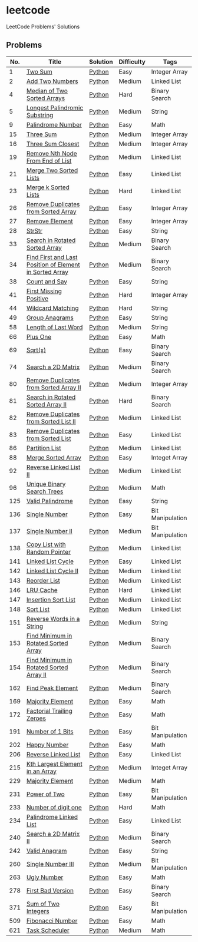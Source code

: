 # leetcode
LeetCode Problems' Solutions

## Problems

| No.  | Title                                                        | Solution                                                | Difficulty | Tags           |
| ---- | ------------------------------------------------------------ | ------------------------------------------------------- | ---------- | -------------- |
| 1 | [Two Sum](https://leetcode.com/problems/two-sum/) | [Python](algorithms/1_two_sum.py) | Easy | Integer Array |
| 2    | [Add Two Numbers](https://leetcode.com/problems/add-two-numbers/) | [Python](algorithms/2_add_two_numbers.py)                    | Medium     | Linked List      |
| 4 | [Median of Two Sorted Arrays](https://leetcode.com/problems/median-of-two-sorted-arrays/) | [Python](algorithms/4_median_of_two_sorted_arrays.py) | Hard | Binary Search |
| 5    | [Longest Palindromic Substring](https://leetcode.com/problems/longest-palindromic-substring/) | [Python](algorithms/5_longest_palindromic_substring.py) | Medium     | String         |
| 9 | [Palindrome Number](https://leetcode.com/problems/palindrome-number/) | [Python](algorithms/9_palindrome_number.py) | Easy | Math |
| 15 | [Three Sum](https://leetcode.com/problems/3sum/) | [Python](algorithms/15_three_sum.py) | Medium | Integer Array |
| 16 | [Three Sum Closest](https://leetcode.com/problems/3sum-closest/) | [Python](algorithms/16_three_sum_closest.py) | Medium | Integer Array |
| 19 | [Remove Nth Node From End of List](https://leetcode.com/problems/remove-nth-node-from-end-of-list/) | [Python](algorithms/19_remove_nth_node_from_end_of_list.py) | Medium | Linked List |
| 21 | [Merge Two Sorted Lists](https://leetcode.com/problems/merge-two-sorted-lists/) | [Python](algorithms/21_merge_two_sorted_lists.py) | Easy | Linked List |
| 23 | [Merge k Sorted Lists](https://leetcode.com/problems/merge-k-sorted-lists/) | [Python](algorithms/23_merge_k_sorted_lists.py) | Hard | Linked List |
| 26 | [Remove Duplicates from Sorted Array](https://leetcode.com/problems/remove-duplicates-from-sorted-array/) | [Python](algorithms/26_remove_duplicates_from_sorted_array.py) | Easy | Integer Array |
| 27   | [Remove Element](https://leetcode.com/problems/remove-element/) | [Python](algorithms/27_remove_element.py)               | Easy       | Integer Array |
| 28   | [StrStr](https://leetcode.com/problems/implement-strstr/)    | [Python](algorithms/28_str_str.py)                      | Easy       | String         |
| 33 | [Search in Rotated Sorted Array](https://leetcode.com/problems/search-in-rotated-sorted-array/) | [Python](algorithms/33_search_in_rotated_sorted_array.py) | Medium | Binary Search |
| 34 | [Find First and Last Position of Element in Sorted Array](https://leetcode.com/problems/find-first-and-last-position-of-element-in-sorted-array/) | [Python](algorithms/34_find_first_and_last_position_of_element_in_sorted_array.py) | Medium | Binary Search |
| 38   | [Count and Say](https://leetcode.com/problems/count-and-say/) | [Python](algorithms/38_count_and_say.py)                | Easy       | String         |
| 41 | [First Missing Positive](https://leetcode.com/problems/first-missing-positive/) | [Python](algorithms/41_first_missing_positive.py) | Hard | Integer Array |
| 44   | [Wildcard Matching](https://leetcode.com/problems/wildcard-matching/) | [Python](algorithms/44_wildcard_matching.py)            | Hard       | String         |
| 49   | [Group Anagrams](https://leetcode.com/problems/group-anagrams/) | [Python](algorithms/49_group_anagrams.py)               | Easy       | String         |
| 58   | [Length of Last Word](https://leetcode.com/problems/length-of-last-word/) | [Python](algorithms/58_length_of_last_word.py)          | Medium     | String         |
| 66 | [Plus One](https://leetcode.com/problems/plus-one/) | [Python](algorithms/66_plus_one.py) | Easy | Math |
| 69 | [Sqrt(x)](https://leetcode.com/problems/sqrtx/) | [Python](algorithms/69_sqrt_x.py) | Easy | Binary Search |
| 74 | [Search a 2D Matrix](https://leetcode.com/problems/search-a-2d-matrix/) | [Python](algorithms/74_search_a_2d_matrix.py) | Medium | Binary Search |
| 80 | [Remove Duplicates from Sorted Array II](https://leetcode.com/problems/remove-duplicates-from-sorted-array-ii/) | [Python](algorithms/80_remove_duplicates_from_sorted_array_ii.py) | Medium | Integer Array |
| 81 | [Search in Rotated Sorted Array II](https://leetcode.com/problems/search-in-rotated-sorted-array-ii/) | [Python](algorithms/33_search_in_rotated_sorted_array.py) | Hard | Binary Search |
| 82 | [Remove Duplicates from Sorted List II](https://leetcode.com/problems/remove-duplicates-from-sorted-list-ii/) | [Python](algorithms/82_remove_duplicates_from_sorted_list_ii.py) | Medium | Linked List |
| 83 | [Remove Duplicates from Sorted List](https://leetcode.com/problems/remove-duplicates-from-sorted-list/) | [Python](algorithms/83_remove_duplicates_from_sorted_list.py) | Easy | Linked List |
| 86 | [Partition List](https://leetcode.com/problems/partition-list/submissions/) | [Python](algorithms/86_partition_list.py) | Medium | Linked List |
| 88 | [Merge Sorted Array](https://leetcode.com/problems/merge-sorted-array/) | [Python](algorithms/88_merge_sorted_array.py) | Easy | Integet Array |
| 92 | [Reverse Linked List II](https://leetcode.com/problems/reverse-linked-list-ii/) | [Python](algorithms/92_reverse_linked_list_ii.py) | Medium | Linked List |
| 96 | [Unique Binary Search Trees](https://leetcode.com/problems/unique-binary-search-trees/) | [Python](algorithms/96_unique_binary_search_trees.py) | Medium | Math |
| 125  | [Valid Palindrome](https://leetcode.com/problems/valid-palindrome/) | [Python](algorithms/125_valid_palindrome.py)            | Easy       | String         |
| 136 | [Single Number](https://leetcode.com/problems/single-number/) | [Python](algorithms/136_single_number.py) | Easy | Bit Manipulation |
| 137 | [Single Number II](https://leetcode.com/problems/single-number-ii/) | [Python](algorithms/137_single_number_ii.py) | Medium | Bit Manipulation |
| 138 | [Copy List with Random Pointer](https://leetcode.com/problems/copy-list-with-random-pointer/) | [Python](algorithms/138_copy_list_with_random_pointer.py) | Medium | Linked List |
| 141 | [Linked List Cycle](https://leetcode.com/problems/linked-list-cycle/) | [Python](algorithms/141_linked_list_cycle.py) | Easy | Linked List |
| 142 | [Linked List Cycle II](https://leetcode.com/problems/linked-list-cycle-ii/) | [Python](algorithms/142_linked_list_cycle_ii.py) | Medium | Linked List |
| 143 | [Reorder List](https://leetcode.com/problems/reorder-list/) | [Python](algorithms/143_reorder_list.py) | Medium | Linked List |
| 146 | [LRU Cache](https://leetcode.com/problems/lru-cache/) | [Python](algorithms/146_lru_cache.py) | Hard | Linked List |
| 147 | [Insertion Sort List](https://leetcode.com/problems/insertion-sort-list/) | [Python](algorithms/147_insertion_sort_list.py) | Medium | Linked List |
| 148 | [Sort List](https://leetcode.com/problems/sort-list/) | [Python](algorithms/148_sort_list.py) | Medium | Linked List |
| 151  | [Reverse Words in a String](https://leetcode.com/problems/reverse-words-in-a-string/) | [Python](algorithms/151_reverse_words_in_a_string.py)   | Medium     | String         |
| 153 | [Find Minimum in Rotated Sorted Array](https://leetcode.com/problems/find-minimum-in-rotated-sorted-array/) | [Python](algorithms/153_find_minimum_in_rotated_sorted_array.py) | Medium | Binary Search |
| 154 | [Find Minimum in Rotated Sorted Array II](https://leetcode.com/problems/search-in-rotated-sorted-array-ii/) | [Python](algorithms/154_find_minimum_in_rotated_sorted_array_ii.py) | Medium | Binary Search |
| 162 | [Find Peak Element](https://leetcode.com/problems/find-peak-element/) | [Python](algorithms/162_find_peak_element.py) | Medium | Binary Search |
| 169 | [Majority Element](https://leetcode.com/problems/majority-element/) | [Python](algorithms/169_majority_element.py) | Easy | Math |
| 172 | [Factorial Trailing Zeroes](https://leetcode.com/problems/factorial-trailing-zeroes/) | [Python](algorithms/172_factorial_trailing_zeroes.py) | Easy | Math |
| 191 | [Number of 1 Bits](https://leetcode.com/problems/number-of-1-bits/) | [Python](algorithms/191_number_of_1_bits.py) | Easy | Bit Manipulation |
| 202 | [Happy Number](https://leetcode.com/problems/happy-number/) | [Python](algorithms/202_happy_number.py) | Easy | Math |
| 206 | [Reverse Linked List](https://leetcode.com/problems/reverse-linked-list/) | [Python](algorithms/206_reverse_linked_list.py) | Easy | Linked List |
| 215 | [Kth Largest Element in an Array](https://leetcode.com/problems/kth-largest-element-in-an-array/) | [Python](algorithms/215_kth_largest_element_in_an_array.py) | Medium | Integet Array |
| 229 | [Majority Element](https://leetcode.com/problems/majority-element-ii/) | [Python](algorithms/229_majority_element_ii.py) | Medium | Math |
| 231 | [Power of Two](https://leetcode.com/problems/power-of-two/) | [Python](algorithms/231_power_of_two.py) | Easy | Bit Manipulation |
| 233 | [Number of digit one](https://leetcode.com/problems/number-of-digit-one/) | [Python](algorithms/233_number_of_digit_one.py) | Hard | Math |
| 234 | [Palindrome Linked List](https://leetcode.com/problems/palindrome-linked-list/) | [Python](algorithms/234_palindrome_linked_list.py) | Easy | Linked List |
| 240 | [Search a 2D Matrix II](https://leetcode.com/problems/search-a-2d-matrix-ii/) | [Python](algorithms/240_search_a_2d_matrix_ii.py) | Medium | Binary Search |
| 242 | [Valid Anagram](https://leetcode.com/problems/valid-anagram/) | [Python](algorithms/242_valid_anagram.py) | Easy | String |
| 260 | [Single Number III](https://leetcode.com/problems/single-number-iii/) | [Python](algorithms/260_single_number_iii.py) | Medium | Bit Manipulation |
| 263 | [Ugly Number](https://leetcode.com/problems/ugly-number/) | [Python](algorithms/263_ugly_number.py) | Easy | Math |
| 278 | [First Bad Version](https://leetcode.com/problems/first-bad-version/) | [Python](algorithms/278_first_bad_version.py) | Easy | Binary Search |
| 371 | [Sum of Two Integers](https://leetcode.com/problems/fibonacci-number/) | [Python](algorithms/371_sum_of_two_integers.py) | Easy | Bit Manipulation |
| 509 | [Fibonacci Number](https://www.lintcode.com/problem/fibonacci/) | [Python](algorithms/509_fibonacci_number.py) | Easy | Math |
| 621 | [Task Scheduler](https://leetcode.com/problems/task-scheduler/) | [Python](algorithms/621_task_scheduler.py) | Medium | Math |
